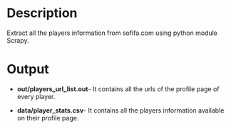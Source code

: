 # Description

Extract all the players information from sofifa.com using python module Scrapy. 

# Output

- **out/players_url_list.out**- It contains all the urls of the profile page of every player. 

- **data/player_stats.csv**- It contains all the players information available on their profile page.


